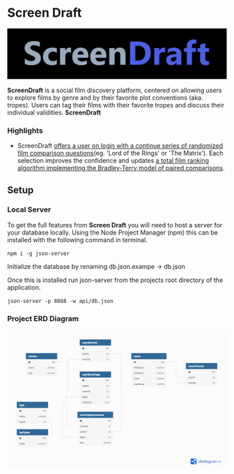 # Screen Draft

![RV Anamtion](	./public/img/Logo.png)
<!-- ![Screen Shot](./public/img/Screenshot.png) -->

**ScreenDraft** is a social film discovery platform, centered on allowing users to explore films by genre and by their favorite plot conventions (aka. tropes). Users can tag their films with their favorite tropes and discuss their individual validities. **ScreenDraft** 


### Highlights

 - ScreenDraft [offers a user on login with a continue series of randomized film comparison questions](./src/components/pairwiseComparison/CompareTwo.js)(eg. 'Lord of the Rings' or 'The Matrix').  Each selection improves the confidence and updates [a total film ranking algorithm implementing the Bradley-Terry model of paired comparisons](./src/components/utilities/FilmRanking.js). 

## Setup
### Local Server

To get the full features from **Screen Draft** you will need to host a server for your database locally.  Using the Node Project Manager (npm) this can be installed with the following command in terminal. 

    npm i -g json-server

Initialize the database by renaming db.json.exampe -> db.json

Once this is installed run json-server from the projects root directory of the application.

    json-server -p 8088 -w api/db.json



### Project ERD Diagram

![Project Entity Relationship Diagram](./public/img/ERD-MVP.png)
